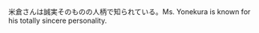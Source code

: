 <tr><td>米倉さんは誠実そのものの人柄で知られている。<td><tr><tr><td>Ms. Yonekura is known for his totally sincere personality.<td><tr></table>

